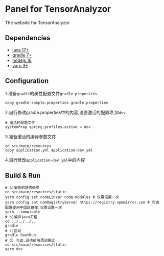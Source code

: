 # Panel for TensorAnalyzor
The website for TensorAnalyzor

## Dependencies
+ [java 17+](https://adoptium.net)
+ [gradle 7+](https://gradle.org)
+ [nodejs 16](https://nodejs.org)
+ [yarn 3+](https://yarnpkg.com)

## Configuration
1.准备`gradle`的属性配置文件`gradle.properties`
```shell
copy gradle-sample.properties gradle.properties
```
2.自行修改gradle.properties中的内容,设置激活的配置项,如`dev`
```shell
# 激活的配置文件
systemProp.spring.profiles.active = dev
```
3.准备激活的编译参数文件
```shell
cd src/main/resources
copy application.yml application-dev.yml
```
4.自行修改`application-dev.yml`中的内容

## Build & Run
```shell
# a)安装前端依赖项
cd src/main/resources/static
yarn config set nodeLinker node-modules # 仅需设置一次
yarn config set npmRegistryServer https://registry.npmmirror.com # 可选 配置使用中国区镜像,仅需设置一次
yarn --immutable
# b)编译java工程
cd ../../../..
gradle
# c)启动
gradle bootRun
# d) 可选.启动前端调试模式
cd src/main/resources/static
yarn dev
```